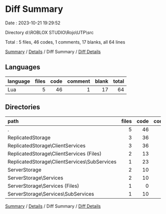 # Diff Summary

Date : 2023-10-21 19:29:52

Directory d:\\ROBLOX STUDIO\\Rojo\\UTP\\src

Total : 5 files,  46 codes, 1 comments, 17 blanks, all 64 lines

[Summary](results.md) / [Details](details.md) / Diff Summary / [Diff Details](diff-details.md)

## Languages
| language | files | code | comment | blank | total |
| :--- | ---: | ---: | ---: | ---: | ---: |
| Lua | 5 | 46 | 1 | 17 | 64 |

## Directories
| path | files | code | comment | blank | total |
| :--- | ---: | ---: | ---: | ---: | ---: |
| . | 5 | 46 | 1 | 17 | 64 |
| ReplicatedStorage | 3 | 36 | 0 | 15 | 51 |
| ReplicatedStorage\\ClientServices | 3 | 36 | 0 | 15 | 51 |
| ReplicatedStorage\\ClientServices (Files) | 2 | 13 | 0 | -1 | 12 |
| ReplicatedStorage\\ClientServices\\SubServices | 1 | 23 | 0 | 16 | 39 |
| ServerStorage | 2 | 10 | 1 | 2 | 13 |
| ServerStorage\\Services | 2 | 10 | 1 | 2 | 13 |
| ServerStorage\\Services (Files) | 1 | 0 | 1 | 0 | 1 |
| ServerStorage\\Services\\SubServices | 1 | 10 | 0 | 2 | 12 |

[Summary](results.md) / [Details](details.md) / Diff Summary / [Diff Details](diff-details.md)